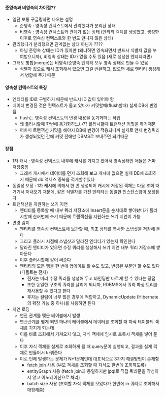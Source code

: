 #### 준영속과 비영속의 차이점??
* 일단 보통 구글링하면 나오는 설명
  * 준영속 : 영속성 컨텍스트에서 관리했다가 분리된 상태
  * 비영속 : 영속성 컨텍스트와 관계가 없는 상태 (엔티티 객체를 생성했고, 생성한 이후로 영속성 컨텍스트와 한 번도 만나지 않은 상태)
* 관리했다가 분리했으면 관계없는 상태 아닌가 ????
  * 아님 준영속 상태는 ID가 있지만 (왜냐하면 영속되면서 반드시 식별자 값을 부여받으니까), 비영속 상태는 ID가 없을 수도 있음 (새로 생성한 엔티티라면)
* 그래도 병합(merge)는 비영속/준영속 엔티티 모두 영속 상태로 만들 수 있음
  * 식별자 값으로 캐시 조회해서 있으면 그걸 반환하고, 없으면 새로 엔티티 생성해서 병합해 주기 때문


#### 영속성 컨텍스트의 특징
* 엔티티를 ID로 구별하기 때문에 반드시 ID 값이 있어야 함 
* 데이터 변경된 것은 컨텍스트가 들고 있다가 커밋할때(flush할때) 실제 DB에 반영됨
  * flush는 영속성 컨텍스트의 변경 내용을 동기화하는 작업
  * 왜 플러시할때 한번에 동기화하느냐?? 플러시할때 트랜잭션 커밋을 하기때문
  * 어차피 트랜잭션 커밋을 해야지 DB에 변경이 적용되니까 실제로 언제 변경쿼리가 생성되었던 간에 커밋 전에만 DBMS로 보내주면 되기때문

#### 장점
* 1차 캐시 : 영속성 컨텍스트 내부에 캐시를 가지고 있어서 영속상태인 애들은 거따 저장중임
  * 그래서 캐시에서 데이터를 먼저 조회해 보고 캐시에 없으면 실제 DB에 조회하기 때문에 db 액세스 중복을 적게할수있다
* 동일성 보장 : 1차 캐시에 의해서 한 번 생성되어 캐시에 저장된 객체는 다음 조회 때 거기서 꺼내오기 때문에, 같은 식별자를 가진 엔티티는 동일한 인스턴스임이 보장된다
* 트랜잭션을 지원하는 쓰기 지연
  * 엔티티를 등록할 때 내부 쿼리 저장소에 Insert문을 순서대로 쌓아놨다가 플러시할때 한꺼번에 쓰기 때문에 트랜잭션을 지원하는 쓰기 지연이 가능
* 변경 감지
  * 엔티티를 영속성 컨텍스트에 보관할 때, 최초 상태를 복사한 스냅샷을 저장해 둔다
  * 그리고 플러시 시점에 스냅샷과 달라진 엔티티가 있는지 확인한다
  * 달라진 엔티티가 있으면 수정 쿼리를 생성해서 쓰기 지연 내부 쿼리 저장소에 쌓아둔다
  * 이후 플러시할때 같이 써준다
  * 엔티티의 모든 행을 한 번에 업데이트 할 수도 있고, 변경된 부분만 할 수도 있다 (디폴트는 전자)
    * 전자는 미리 수정 쿼리를 생성해 두고 바인딩만 다르게 할 수 있다는 장점
    * 또한 동일한 구조의 쿼리를 날리게 되니까, RDBMS에서 쿼리 파싱 트리를 재사용할 수 있다고 한다
    * 후자는 컬럼이 너무 많은 경우에 적합하고, DynamicUpdate (Hibernate의 확장 기능 중 하나)를 사용하면 된다
* 지연 로딩
  * 연관 관계를 맺은 테이블에서 발생
  * 연관관계를 맺게 되면 하나의 테이블에서 데이터를 조회할 때 자식 테이블의 객체를 가지게 되는데
  * 이를 바로 조회해서 가져오지 않고, 자식 객체에 임시로 프록시 객체를 넣어 둔다
  * 이후 자식 객체를 실제로 조회하게 될 때 query문이 실행되고, 결과를 실제 객체로 만들어서 바꿔준다
  * 이로 인해 발생하는 문제가 N+1문제인데 대표적으로 3가지 해결방법이 존재함
    * fetch join 사용 (부모 객체를 조회할 때 자식도 한번에 조회하도록)
    * entityGraph 사용 (fetch join과 동일하지만 jpql로 직접 쿼리문을 작성하지 않고 어노테이션으로 처리)
    * batch size 사용 (조회할 자식 객체를 모았다가 한번에 in 쿼리로 조회해서 매핑해줌)
